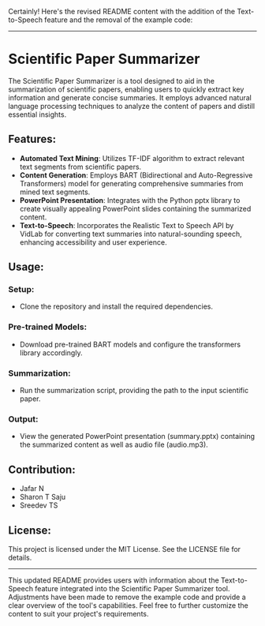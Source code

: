 Certainly! Here's the revised README content with the addition of the Text-to-Speech feature and the removal of the example code:

---

# Scientific Paper Summarizer

The Scientific Paper Summarizer is a tool designed to aid in the summarization of scientific papers, enabling users to quickly extract key information and generate concise summaries. It employs advanced natural language processing techniques to analyze the content of papers and distill essential insights.

## Features:

- **Automated Text Mining**: Utilizes TF-IDF algorithm to extract relevant text segments from scientific papers.
- **Content Generation**: Employs BART (Bidirectional and Auto-Regressive Transformers) model for generating comprehensive summaries from mined text segments.
- **PowerPoint Presentation**: Integrates with the Python pptx library to create visually appealing PowerPoint slides containing the summarized content.
- **Text-to-Speech**: Incorporates the Realistic Text to Speech API by VidLab for converting text summaries into natural-sounding speech, enhancing accessibility and user experience.

## Usage:

### Setup:

- Clone the repository and install the required dependencies.

### Pre-trained Models:

- Download pre-trained BART models and configure the transformers library accordingly.

### Summarization:

- Run the summarization script, providing the path to the input scientific paper.

### Output:

- View the generated PowerPoint presentation (summary.pptx) containing the summarized content as well as audio file (audio.mp3).

## Contribution:

- Jafar N
- Sharon T Saju
- Sreedev TS

## License:

This project is licensed under the MIT License. See the LICENSE file for details.

---

This updated README provides users with information about the Text-to-Speech feature integrated into the Scientific Paper Summarizer tool. Adjustments have been made to remove the example code and provide a clear overview of the tool's capabilities. Feel free to further customize the content to suit your project's requirements.
